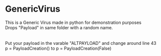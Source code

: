 # GenericVirus
This is a Generic Virus made in python for demonstration purposes <br>
Drops "Payload" in same folder with a random name.<br>
<br><br>
Put your payload in the varable "ALTPAYLOAD" and change around line 43<br>
p = PayloadCreation() to p = PayloadCreation(False)<br>
